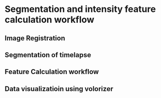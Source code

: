 # Segmentation and intensity feature calculation workflow



## Image Registration



## Segmentation of timelapse



## Feature Calculation workflow




## Data visualizatioin using volorizer
